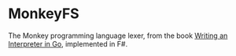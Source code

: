 # MonkeyFS

The Monkey programming language lexer, from the book [Writing an Interpreter in Go](https://interpreterbook.com), implemented in F#.
